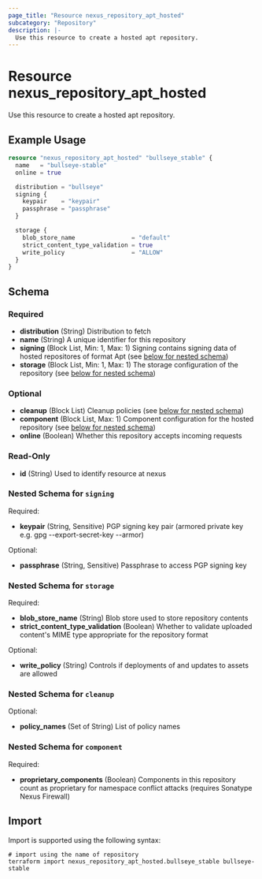 ```yaml
---
page_title: "Resource nexus_repository_apt_hosted"
subcategory: "Repository"
description: |-
  Use this resource to create a hosted apt repository.
---
```

# Resource nexus_repository_apt_hosted
Use this resource to create a hosted apt repository.
## Example Usage
```terraform
resource "nexus_repository_apt_hosted" "bullseye_stable" {
  name   = "bullseye-stable"
  online = true

  distribution = "bullseye"
  signing {
    keypair    = "keypair"
    passphrase = "passphrase"
  }

  storage {
    blob_store_name                = "default"
    strict_content_type_validation = true
    write_policy                   = "ALLOW"
  }
}
```
<!-- schema generated by tfplugindocs -->
## Schema

### Required

- **distribution** (String) Distribution to fetch
- **name** (String) A unique identifier for this repository
- **signing** (Block List, Min: 1, Max: 1) Signing contains signing data of hosted repositores of format Apt (see [below for nested schema](#nestedblock--signing))
- **storage** (Block List, Min: 1, Max: 1) The storage configuration of the repository (see [below for nested schema](#nestedblock--storage))

### Optional

- **cleanup** (Block List) Cleanup policies (see [below for nested schema](#nestedblock--cleanup))
- **component** (Block List, Max: 1) Component configuration for the hosted repository (see [below for nested schema](#nestedblock--component))
- **online** (Boolean) Whether this repository accepts incoming requests

### Read-Only

- **id** (String) Used to identify resource at nexus

<a id="nestedblock--signing"></a>
### Nested Schema for `signing`

Required:

- **keypair** (String, Sensitive) PGP signing key pair (armored private key e.g. gpg --export-secret-key --armor)

Optional:

- **passphrase** (String, Sensitive) Passphrase to access PGP signing key


<a id="nestedblock--storage"></a>
### Nested Schema for `storage`

Required:

- **blob_store_name** (String) Blob store used to store repository contents
- **strict_content_type_validation** (Boolean) Whether to validate uploaded content's MIME type appropriate for the repository format

Optional:

- **write_policy** (String) Controls if deployments of and updates to assets are allowed


<a id="nestedblock--cleanup"></a>
### Nested Schema for `cleanup`

Optional:

- **policy_names** (Set of String) List of policy names


<a id="nestedblock--component"></a>
### Nested Schema for `component`

Required:

- **proprietary_components** (Boolean) Components in this repository count as proprietary for namespace conflict attacks (requires Sonatype Nexus Firewall)
## Import
Import is supported using the following syntax:
```shell
# import using the name of repository
terraform import nexus_repository_apt_hosted.bullseye_stable bullseye-stable
```
